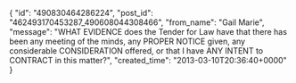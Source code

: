  {
   "id": "490830464286224",
   "post_id": "462493170453287_490608044308466",
   "from_name": "Gail Marie",
   "message": "WHAT EVIDENCE does the Tender for Law have that there has been any meeting of the minds, any PROPER NOTICE given, any considerable CONSIDERATION offered, or that I have ANY INTENT to CONTRACT in this matter?",
   "created_time": "2013-03-10T20:36:40+0000"
 }
